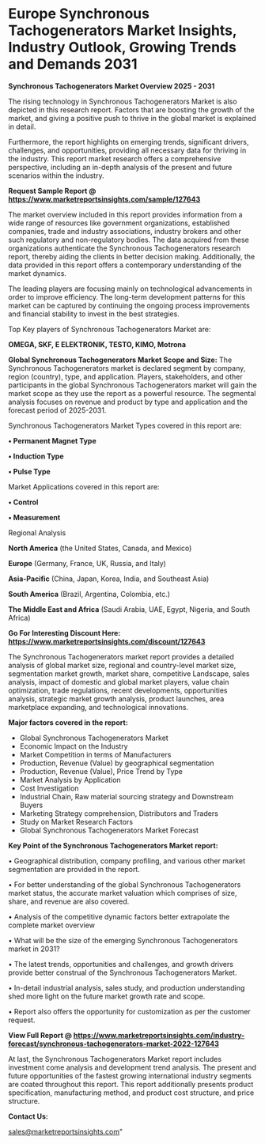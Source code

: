  # Europe Synchronous Tachogenerators Market Insights, Industry Outlook, Growing Trends and Demands 2031

<Strong> Synchronous Tachogenerators Market Overview 2025 - 2031</strong>

The rising technology in Synchronous Tachogenerators Market is also depicted in this research report. Factors that are boosting the growth of the market, and giving a positive push to thrive in the global market is explained in detail.

Furthermore, the report highlights on emerging trends, significant drivers, challenges, and opportunities, providing all necessary data for thriving in the industry. This report market research offers a comprehensive perspective, including an in-depth analysis of the present and future scenarios within the industry.

<strong>Request Sample Report @ <a href=https://www.marketreportsinsights.com/sample/127643>https://www.marketreportsinsights.com/sample/127643</a></strong>

The market overview included in this report provides information from a wide range of resources like government organizations, established companies, trade and industry associations, industry brokers and other such regulatory and non-regulatory bodies. The data acquired from these organizations authenticate the Synchronous Tachogenerators research report, thereby aiding the clients in better decision making. Additionally, the data provided in this report offers a contemporary understanding of the market dynamics.

The leading players are focusing mainly on technological advancements in order to improve efficiency. The long-term development patterns for this market can be captured by continuing the ongoing process improvements and financial stability to invest in the best strategies.

Top Key players of Synchronous Tachogenerators Market are:

<strong>OMEGA, SKF, E ELEKTRONIK, TESTO, KIMO, Motrona</strong>

<strong><b>Global Synchronous Tachogenerators Market Scope and Size:</b></strong>
The Synchronous Tachogenerators market is declared segment by company, region (country), type, and application. Players, stakeholders, and other participants in the global Synchronous Tachogenerators market will gain the market scope as they use the report as a powerful resource. The segmental analysis focuses on revenue and product by type and application and the forecast period of 2025-2031.

Synchronous Tachogenerators Market Types covered in this report are:

<strong>• Permanent Magnet Type

• Induction Type

• Pulse Type</strong>

Market Applications covered in this report are:

<strong>• Control

• Measurement</strong> 

Regional Analysis

<strong>North America</strong> (the United States, Canada, and Mexico)

<strong>Europe</strong> (Germany, France, UK, Russia, and Italy)

<strong>Asia-Pacific</strong> (China, Japan, Korea, India, and Southeast Asia)

<strong>South America</strong> (Brazil, Argentina, Colombia, etc.)

<strong>The Middle East and Africa</strong> (Saudi Arabia, UAE, Egypt, Nigeria, and South Africa)

<strong>Go For Interesting Discount Here: <a href=https://www.marketreportsinsights.com/discount/127643>https://www.marketreportsinsights.com/discount/127643</a></strong>

The Synchronous Tachogenerators market report provides a detailed analysis of global market size, regional and country-level market size, segmentation market growth, market share, competitive Landscape, sales analysis, impact of domestic and global market players, value chain optimization, trade regulations, recent developments, opportunities analysis, strategic market growth analysis, product launches, area marketplace expanding, and technological innovations.

<strong><b>Major factors covered in the report:</b></strong>
<ul>
  <li>Global Synchronous Tachogenerators Market </li>
  <li>Economic Impact on the Industry</li>
  <li>Market Competition in terms of Manufacturers</li>
  <li>Production, Revenue (Value) by geographical segmentation</li>
  <li>Production, Revenue (Value), Price Trend by Type</li>
  <li>Market Analysis by Application</li>
  <li>Cost Investigation</li>
  <li>Industrial Chain, Raw material sourcing strategy and Downstream Buyers</li>
  <li>Marketing Strategy comprehension, Distributors and Traders</li>
  <li>Study on Market Research Factors</li>
  <li>Global Synchronous Tachogenerators Market Forecast</li>
</ul>

<strong><b>Key Point of the Synchronous Tachogenerators Market report:</b></strong>

• Geographical distribution, company profiling, and various other market segmentation are provided in the report.

• For better understanding of the global Synchronous Tachogenerators market status, the accurate market valuation which comprises of size, share, and revenue are also covered.

• Analysis of the competitive dynamic factors better extrapolate the complete market overview

• What will be the size of the emerging Synchronous Tachogenerators market in 2031?

• The latest trends, opportunities and challenges, and growth drivers provide better construal of the Synchronous Tachogenerators Market.

• In-detail industrial analysis, sales study, and production understanding shed more light on the future market growth rate and scope.

• Report also offers the opportunity for customization as per the customer request.

<strong><b>View Full Report @ <a href=https://www.marketreportsinsights.com/industry-forecast/synchronous-tachogenerators-market-2022-127643>https://www.marketreportsinsights.com/industry-forecast/synchronous-tachogenerators-market-2022-127643</a></b></strong>


At last, the Synchronous Tachogenerators Market report includes investment come analysis and development trend analysis. The present and future opportunities of the fastest growing international industry segments are coated throughout this report. This report additionally presents product specification, manufacturing method, and product cost structure, and price structure.

<strong>Contact Us:</strong>

sales@marketreportsinsights.com"

